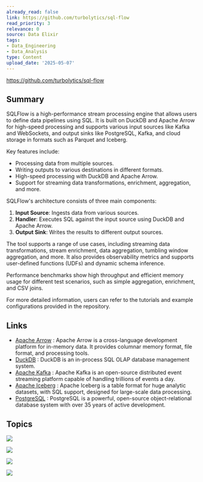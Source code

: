 ```yaml
---
already_read: false
link: https://github.com/turbolytics/sql-flow
read_priority: 3
relevance: 0
source: Data Elixir
tags:
- Data_Engineering
- Data_Analysis
type: Content
upload_date: '2025-05-07'
---
```


https://github.com/turbolytics/sql-flow
## Summary

SQLFlow is a high-performance stream processing engine that allows users to define data pipelines using SQL. It is built on DuckDB and Apache Arrow for high-speed processing and supports various input sources like Kafka and WebSockets, and output sinks like PostgreSQL, Kafka, and cloud storage in formats such as Parquet and Iceberg.

Key features include:
- Processing data from multiple sources.
- Writing outputs to various destinations in different formats.
- High-speed processing with DuckDB and Apache Arrow.
- Support for streaming data transformations, enrichment, aggregation, and more.

SQLFlow's architecture consists of three main components:
1. **Input Source**: Ingests data from various sources.
2. **Handler**: Executes SQL against the input source using DuckDB and Apache Arrow.
3. **Output Sink**: Writes the results to different output sources.

The tool supports a range of use cases, including streaming data transformations, stream enrichment, data aggregation, tumbling window aggregation, and more. It also provides observability metrics and supports user-defined functions (UDFs) and dynamic schema inference.

Performance benchmarks show high throughput and efficient memory usage for different test scenarios, such as simple aggregation, enrichment, and CSV joins.

For more detailed information, users can refer to the tutorials and example configurations provided in the repository.
## Links

- [Apache Arrow](https://arrow.apache.org/) : Apache Arrow is a cross-language development platform for in-memory data. It provides columnar memory format, file format, and processing tools.
- [DuckDB](https://duckdb.org/) : DuckDB is an in-process SQL OLAP database management system.
- [Apache Kafka](https://kafka.apache.org/) : Apache Kafka is an open-source distributed event streaming platform capable of handling trillions of events a day.
- [Apache Iceberg](https://py.iceberg.apache.org/) : Apache Iceberg is a table format for huge analytic datasets, with SQL support, designed for large-scale data processing.
- [PostgreSQL](https://www.postgresql.org/) : PostgreSQL is a powerful, open-source object-relational database system with over 35 years of active development.

## Topics

![](topics/Library/Apache%20Arrow)

![](topics/Library/pyiceberg)

![](topics/Tool/SQLFlow)

![](topics/Library/DuckDB)